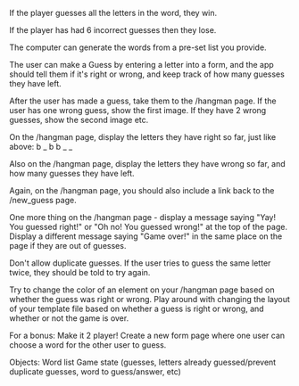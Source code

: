 If the player guesses all the letters in the word, they win.

If the player has had 6 incorrect guesses then they lose.

The computer can generate the words from a pre-set list you provide.

The user can make a Guess by entering a letter into a form, and the app should tell them if it's right or wrong, and keep track of how many guesses they have left.

After the user has made a guess, take them to the /hangman page. If the user has one wrong guess, show the first image. If they have 2 wrong guesses, show the second image etc.

On the /hangman page, display the letters they have right so far, just like above: b _ b b _ _

Also on the /hangman page, display the letters they have wrong so far, and how many guesses they have left.

Again, on the /hangman page, you should also include a link back to the /new_guess page.

One more thing on the /hangman page - display a message saying "Yay! You guessed right!" or "Oh no! You guessed wrong!" at the top of the page. Display a different message saying "Game over!" in the same place on the page if they are out of guesses.

Don't allow duplicate guesses. If the user tries to guess the same letter twice, they should be told to try again.

Try to change the color of an element on your /hangman page based on whether the guess was right or wrong. Play around with changing the layout of your template file based on whether a guess is right or wrong, and whether or not the game is over.

For a bonus: Make it 2 player! Create a new form page where one user can choose a word for the other user to guess.

Objects:
Word list
Game state (guesses, letters already guessed/prevent duplicate guesses, word to guess/answer, etc)

